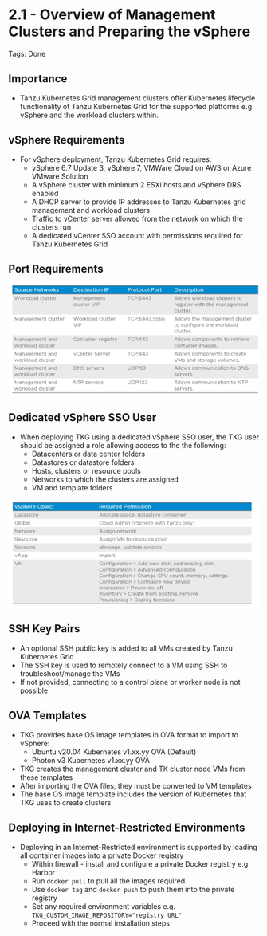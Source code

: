 # 2.1 - Overview of Management Clusters and Preparing the vSphere

Tags: Done

## Importance

- Tanzu Kubernetes Grid management clusters offer Kubernetes lifecycle functionality of Tanzu Kubernetes Grid for the supported platforms e.g. vSphere and the workload clusters within.

## vSphere Requirements

- For vSphere deployment, Tanzu Kubernetes Grid requires:
  - vSphere 6.7 Update 3, vSphere 7, VMWare Cloud on AWS or Azure VMware Solution
  - A vSphere cluster with minimum 2 ESXi hosts and vSphere DRS enabled
  - A DHCP server to provide IP addresses to Tanzu Kubernetes grid management and workload clusters
  - Traffic to vCenter server allowed from the network on which the clusters run
  - A dedicated vCenter SSO account with permissions required for Tanzu Kubernetes Grid

## Port Requirements

![Untitled](img/port-requirements.png)

## Dedicated vSphere SSO User

- When deploying TKG using a dedicated vSphere SSO user, the TKG user should be assigned a role allowing access to the the following:
  - Datacenters or data center folders
  - Datastores or datastore folders
  - Hosts, clusters or resource pools
  - Networks to which the clusters are assigned
  - VM and template folders

![Untitled](img/vsphere-objects.png)

## SSH Key Pairs

- An optional SSH public key is added to all VMs created by Tanzu Kubernetes Grid
- The SSH key is used to remotely connect to a VM using SSH to troubleshoot/manage the VMs
- If not provided, connecting to a control plane or worker node is not possible

## OVA Templates

- TKG provides base OS image templates in OVA format to import to vSphere:
  - Ubuntu v20.04 Kubernetes v1.xx.yy OVA (Default)
  - Photon v3 Kubernetes v1.xx.yy OVA
- TKG creates the management cluster and TK cluster node VMs from these templates
- After importing the OVA files, they must be converted to VM templates
- The base OS image template includes the version of Kubernetes that TKG uses to create clusters

## Deploying in Internet-Restricted Environments

- Deploying in an Internet-Restricted environment is supported by loading all container images into a private Docker registry
  - Within firewall - install and configure a private Docker registry e.g. Harbor
  - Run `docker pull` to pull all the images required
  - Use `docker tag` and `docker push` to push them into the private registry
  - Set any required environment variables e.g. `TKG_CUSTOM_IMAGE_REPOSITORY="registry URL"`
  - Proceed with the normal installation steps
